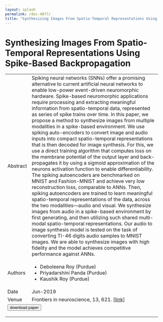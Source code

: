 ```yaml
---
layout: splash
permalink: /doc-4077/
title: "Synthesizing Images From Spatio-Temporal Representations Using Spike-Based Backpropagation"
---
```


# Synthesizing Images From Spatio-Temporal Representations Using Spike-Based Backpropagation

<table>
    <tbody>
    <tr>
        <td>Abstract</td>
        <td>Spiking neural networks (SNNs) offer a promising alternative to current artificial neural networks to enable low-power event-driven neuromorphic hardware. Spike-based neuromorphic applications require processing and extracting meaningful information from spatio-temporal data, represented as series of spike trains over time. In this paper, we propose a method to synthesize images from multiple modalities in a spike-based environment. We use spiking auto-encoders to convert image and audio inputs into compact spatio-temporal representations that is then decoded for image synthesis. For this, we use a direct training algorithm that computes loss on the membrane potential of the output layer and back-propagates it by using a sigmoid approximation of the neurons activation function to enable differentiability. The spiking autoencoders are benchmarked on MNIST and Fashion-MNIST and achieve very low reconstruction loss, comparable to ANNs. Then, spiking autoencoders are trained to learn meaningful spatio-temporal representations of the data, across the two modalities—audio and visual. We synthesize images from audio in a spike-based environment by first generating, and then utilizing such shared multi-modal spatio-temporal representations. Our audio to image synthesis model is tested on the task of converting TI-46 digits audio samples to MNIST images. We are able to synthesize images with high fidelity and the model achieves competitive performance against ANNs.</td>
    </tr>
    <tr>
        <td>Authors</td>
        <td>
            <ul>
                <li>Deboleena Roy (Purdue)</li>
                <li>Priyadarshini Panda (Purdue)</li>
                <li>Kaushik Roy (Purdue)</li>
            </ul>
        </td>
    </tr>
    <tr>
        <td>Date</td>
        <td>Jun-2019</td>
    </tr>
    <tr>
        <td>Venue</td>
        <td>Frontiers in neuroscience, 13, 621. [<a href="https://www.frontiersin.org/articles/10.3389/fnins.2019.00621/full">link</a>]</td>
    </tr>
        <tr>
            <td colspan="2">
                <form method="get" action="https://www.frontiersin.org/articles/10.3389/fnins.2019.00621/full">
                    <button type="submit">download paper</button>
                </form>
            </td>
        </tr>
    </tbody>
</table>
